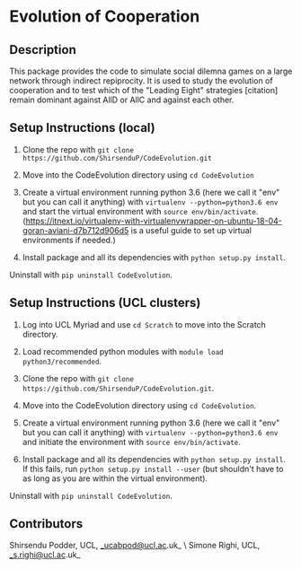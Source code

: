 # Evolution of Cooperation 

## Description 

This package provides the code to simulate social dilemna games on a large network through indirect repiprocity. It is used to study the evolution of cooperation and to test which of the "Leading Eight" strategies [citation] remain dominant against AllD or AllC and against each other. 

## Setup Instructions (local)

1. Clone the repo with `git clone https://github.com/ShirsenduP/CodeEvolution.git`

2. Move into the CodeEvolution directory using `cd CodeEvolution`

3. Create a virtual environment running python 3.6 (here we call it "env" but you can call it anything) with `virtualenv --python=python3.6 env` and start the virtual environment with `source env/bin/activate`. (https://itnext.io/virtualenv-with-virtualenvwrapper-on-ubuntu-18-04-goran-aviani-d7b712d906d5 is a useful guide to set up virtual environments if needed.)

4. Install package and all its dependencies with `python setup.py install`. 

Uninstall with `pip uninstall CodeEvolution`.

## Setup Instructions (UCL clusters)

1. Log into UCL Myriad and use `cd Scratch` to move into the Scratch directory.

2. Load recommended python modules with `module load python3/recommended`.

3. Clone the repo with `git clone https://github.com/ShirsenduP/CodeEvolution.git`.

4. Move into the CodeEvolution directory using `cd CodeEvolution`.

5. Create a virtual environment running python 3.6 (here we call it "env" but you can call it anything) with `virtualenv --python=python3.6 env` and initiate the environment with `source env/bin/activate`.

6. Install package and all its dependencies with `python setup.py install`. If this fails, run `python setup.py install --user` (but shouldn't have to as long as you are within the virtual environment).

Uninstall with `pip uninstall CodeEvolution`.


## Contributors
Shirsendu Podder, UCL, _ucabpod@ucl.ac.uk_ \\
Simone Righi, UCL, _s.righi@ucl.ac.uk_ 
